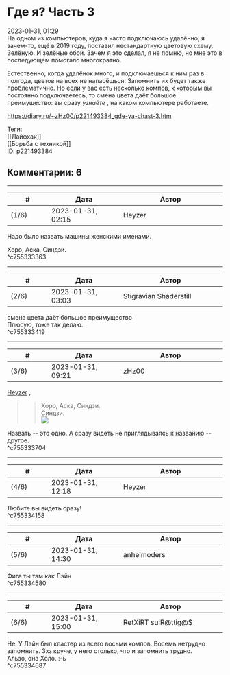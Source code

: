 Где я? Часть 3
==============

  
2023-01-31, 01:29  
 На одном из компьютеров, куда я часто подключаюсь удалённо, я зачем-то, ещё в 2019 году, поставил нестандартную цветовую схему. Зелёную. И зелёные обои. Зачем я это сделал, я не помню, но мне это в последующем помогало многократно.   
   
 Естественно, когда удалёнок много, и подключаешься к ним раз в полгода, цветов на всех не напасёшься. Запомнить их будет также проблематично. Но если у вас есть несколько компов, к которым вы постоянно подключаетесь, то смена цвета даёт большое преимущество: вы сразу  *узнаёте*  , на каком компьютере работаете.   
  
<https://diary.ru/~zHz00/p221493384_gde-ya-chast-3.htm>  
  
Теги:  
[[Лайфхак]]  
[[Борьба с техникой]]  
ID: p221493384  


Комментарии: 6
--------------

  


---



|         #         |              Дата              |                     Автор                     |           ID           |
| --- | --- | --- | --- |
| (1/6) | 2023-01-31, 02:15 | Heyzer | c755333363 |

  
 Надо было назвать машины женскими именами.   
   
 Хоро, Аска, Синдзи.   
 ^c755333363

---



|         #         |              Дата              |                     Автор                     |           ID           |
| --- | --- | --- | --- |
| (2/6) | 2023-01-31, 03:03 | Stigravian Shaderstill | c755333419 |

  
  смена цвета даёт большое преимущество    
 Плюсую, тоже так делаю.   
 ^c755333419

---



|         #         |              Дата              |                     Автор                     |           ID           |
| --- | --- | --- | --- |
| (3/6) | 2023-01-31, 09:21 | zHz00 | c755333704 |

  
  [Heyzer](https://heyzero.diary.ru "Orca's dreams")  ,   
 >>Хоро, Аска, Синдзи.   
 >>Синдзи.   
  ![](https://i.ibb.co/ZKm5k0J/image.jpg)    
   
 Назвать -- это одно. А сразу видеть не приглядываясь к названию -- другое.   
 ^c755333704

---



|         #         |              Дата              |                     Автор                     |           ID           |
| --- | --- | --- | --- |
| (4/6) | 2023-01-31, 12:18 | Heyzer | c755334158 |

  
 Любите вы видеть сразу!   
 ^c755334158

---



|         #         |              Дата              |                     Автор                     |           ID           |
| --- | --- | --- | --- |
| (5/6) | 2023-01-31, 14:30 | anhelmoders | c755334580 |

  
 Фига ты там как Лэйн   
 ^c755334580

---



|         #         |              Дата              |                     Автор                     |           ID           |
| --- | --- | --- | --- |
| (6/6) | 2023-01-31, 15:00 | RetXiRT suiR@ttig@$ | c755334687 |

  
 Не. У Лэйн был кластер из всего восьми компов. Восемь нетрудно запомнить. Зхз круче, у него столько, что и запомнить трудно.   
 Альзо, она Холо. :-ь   
 ^c755334687